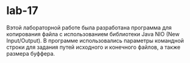 # lab-17

Вэтой лабораторной работе была разработана программа для копирования файла с использованием библиотеки Java NIO (New  Input/Output). В программе использовались параметры командной строки для задания путей исходного и конечного файлов, а также размера буффера.
